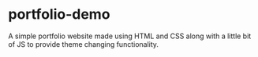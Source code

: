 # portfolio-demo
A simple portfolio website made using HTML and CSS along with a little bit of JS to provide theme changing functionality.
